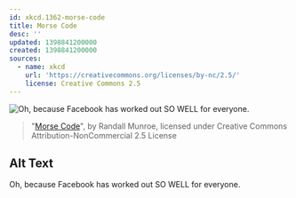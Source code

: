 ```yaml
---
id: xkcd.1362-morse-code
title: Morse Code
desc: ''
updated: 1398841200000
created: 1398841200000
sources:
  - name: xkcd
    url: 'https://creativecommons.org/licenses/by-nc/2.5/'
    license: Creative Commons 2.5
---
```

![Oh, because Facebook has worked out SO WELL for everyone.](https://imgs.xkcd.com/comics/morse_code.png)
> "[Morse Code](https://xkcd.com/1362/)", by Randall Munroe, licensed under Creative Commons Attribution-NonCommercial 2.5 License

## Alt Text
Oh, because Facebook has worked out SO WELL for everyone.
